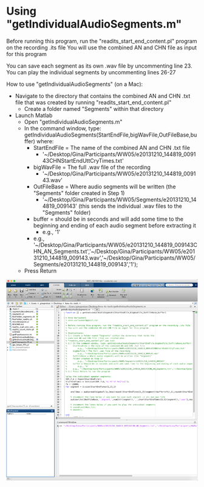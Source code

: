 # Using "getIndividualAudioSegments.m" # 

Before running this program, run the "readits\_start\_end\_content.pl" program on the recording .its file
You will use the combined AN and CHN file as input for this program

You can save each segment as its own .wav file by uncommenting line 23.
You can play the individual segments by uncommenting lines 26-27

How to use "getIndividualAudioSegments" (on a Mac):

* Navigate to the directory that contains the combined AN and CHN .txt file that was created by running "readits\_start\_end\_content.pl"
  * Create a folder named "Segments" within that directory
* Launch Matlab
  * Open "getIndividualAudioSegments.m"
  * In the command window, type: getIndividualAudioSegments(StartEndFile,bigWavFile,OutFileBase,buffer) where:
  	* StartEndFile = The name of the combined AN and CHN .txt file
  	  * '~/Desktop/Gina/Participants/WW05/e20131210\_144819\_009143CHNStartEndUttCryTimes.txt'
    * bigWavFile = The full .wav file of the recording
      * '~/Desktop/Gina/Participants/WW05/e20131210\_144819\_009143.wav'
    * OutFileBase = Where audio segments will be written (the "Segments" folder created in Step 1)
      * '~/Desktop/Gina/Participants/WW05/Segments/e20131210\_144819\_009143' (this sends the individual .wav files to the "Segments" folder)
    * buffer = should be in seconds and will add some time to the beginning and ending of each audio segment before extracting it 
      * e.g., '1'
    * e.g., '~/Desktop/Gina/Participants/WW05/e20131210\_144819\_009143CHN\_AN\_Segments.txt','~/Desktop/Gina/Participants/WW05/e20131210\_144819\_009143.wav','~/Desktop/Gina/Participants/WW05/Segments/e20131210\_144819\_009143','1');
  * Press Return
    
![alt text](https://github.com/gpretzer/DocumentationPics/blob/master/GetIndivAudio_Pic1.jpg "Title")


